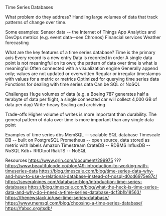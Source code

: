 Time Series Databases 

What problem do they address? 
	Handling large volumes of data that track patterns of change over time.

Some examples:
Sensor data -- the Internet of Things
App Analytics and DevOps metrics (e.g. event data--see Chronos)
Financial services 
Weather forecasting 

What are the key features of a time series database?
Time is the primary axis
Every record is a new entry 
Data is recorded in order
A single data point is not meaningful on its own; the pattern of data over time is what is meaningful
Often connected with a visualization engine
Generally append only; values are not updated or overwritten
Regular or irregular timestamps with values for a metric or metrics 
Optimized for querying time series data 
Functions for dealing with time series data
Can be SQL or NoSQL

Challenges 
Huge volumes of data (e.g. a Boeing 787 generates half a terabyte of data per flight, a single connected car will collect 4,000 GB of data per day)
Write-heavy 
Scaling and archiving

Trade-offs 
Higher volume of writes is more important than durability. The general pattern of data over time is more important than any single data point 

Examples of time series dbs 
MemSQL -- scalable SQL database
Timescale DB -- built on PostgreSQL
Prometheus -- open source, data stored as metric with labels
Amazon Timestream
CrateDB -- RDBMS
InfluxDB -- NoSQL
Kdb+
RRDtool
RiakTS -- NoSQL

Resources 
https://www.grin.com/document/299975 ???
https://www.beautifulcode.co/blog/49-introduction-to-working-with-timeseries-data
https://blog.timescale.com/blog/time-series-data-why-and-how-to-use-a-relational-database-instead-of-nosql-d0cd6975e87c/
https://severalnines.com/database-blog/introduction-time-series-databases
https://blog.timescale.com/blog/what-the-heck-is-time-series-data-and-why-do-i-need-a-time-series-database-dcf3b1b18563/
https://thenewstack.io/use-time-series-database/ 
https://www.memsql.com/blog/choosing-a-time-series-database/
https://fabxc.org/tsdb/

